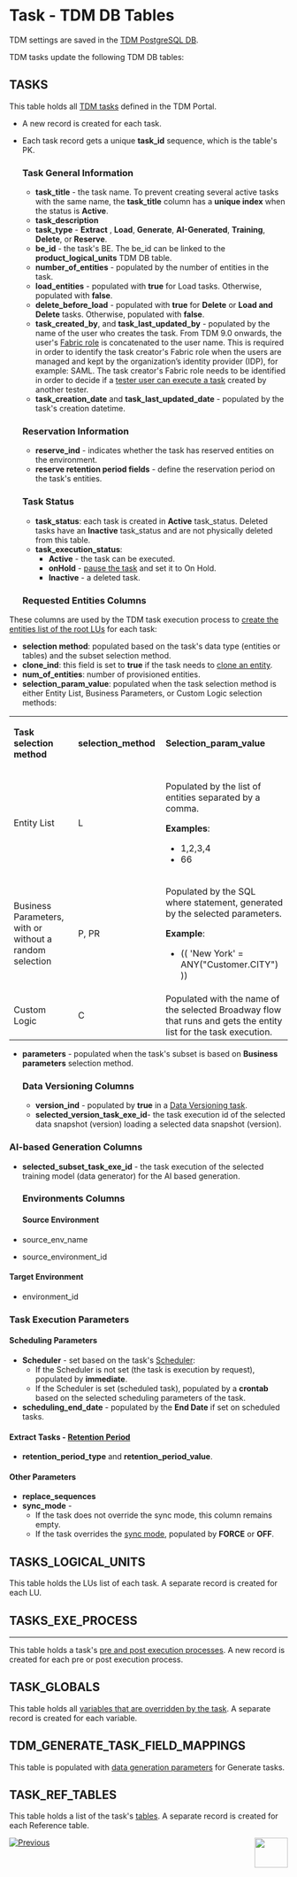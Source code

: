 # Task - TDM DB Tables

TDM settings are saved in the [TDM PostgreSQL DB](/articles/TDM/tdm_architecture/02_tdm_database.md). 

TDM tasks update the following TDM DB tables:

## TASKS

This table holds all [TDM tasks](14_task_overview.md) defined in  the TDM Portal.

- A new record is created for each task.

- Each task record gets a unique **task_id** sequence, which is the table's PK.

  ### Task General Information

  - **task_title**  - the task name. To prevent creating several active tasks with the same name, the **task_title** column has a **unique index** when the status is **Active**.
  - **task_description** 
  - **task_type** - **Extract** , **Load**, **Generate**, **AI-Generated**, **Training**, **Delete**, or **Reserve**.
  - **be_id** - the task's BE. The be_id can be linked to the **product_logical_units** TDM DB table. 
  - **number_of_entities** - populated by the number of entities in the task.
  - **load_entities** - populated with **true** for Load tasks. Otherwise, populated with **false**.
  - **delete_before_load** - populated with **true** for **Delete** or **Load and Delete** tasks. Otherwise, populated with **false**.
  - **task_created_by**, and **task_last_updated_by** - populated by the name of the user who creates the task. From TDM 9.0 onwards, the user's [Fabric role](/articles/17_fabric_credentials/01_fabric_credentials_overview.md) is concatenated to the user name. This is required in order to identify the task creator's Fabric role when the users are managed and kept by the organization’s identity provider (IDP), for example: SAML. The task creator's Fabric role needs to be identified in order to decide if a [tester user can execute a task](26_task_execution.md#who-can-execute-a-task-via-the-tdm-portal) created by another tester. 
  - **task_creation_date** and **task_last_updated_date** - populated by the task's creation datetime.
  
  ### Reservation Information
  
  - **reserve_ind** - indicates whether the task has reserved entities on the environment.
  - **reserve retention period fields** - define the reservation period on the task's entities.
  
  
  


  ### Task Status

  - **task_status**: each task is created in **Active** task_status. Deleted tasks have an **Inactive** task_status and are not physically deleted from this table.
  - **task_execution_status**: 
    - **Active** - the task can be executed.
    - **onHold** - [pause the task](/articles/TDM/tdm_gui/26_task_execution.md#holding-task-execution) and set it to On Hold.
    - **Inactive** - a deleted task.

  ### Requested Entities Columns

These columns are used by the TDM task execution process to [create the entities list of the root LUs](/articles/TDM/tdm_architecture/03a_task_execution_building_entity_list_on_tasks_LUs.md#root-lus) for each task: 

  - **selection method**: populated based on the task's data type (entities or tables) and the subset selection method. 
  - **clone_ind**: this field is set to **true** if the task needs to [clone an entity](17a_task_target_component_entities.md#generate-clones-for-an-entity).
  - **num_of_entities**: number of provisioned entities.
  - **selection_param_value**: populated when the task selection method is either Entity List, Business Parameters, or Custom Logic selection methods:

  <table width="900pxl">
  <tbody>
  <tr>
  <td width="300pxl">
  <p><strong>Task selection method</strong></p>
  </td>
  <td width="200pxl">
  <p><strong>selection_method</strong></p>
  </td>
  <td width="400pxl">
  <p><strong>Selection_param_value</strong></p>
  </td>
  </tr>
  <tr>
  <td width="300pxl">
  <p>Entity List</p>
  </td>
  <td width="200pxl">
  <p>L</p>
  </td>
  <td width="400pxl">
  <p>Populated by the list of entities separated by a comma.</p>
  <p><strong>Examples</strong>:</p>
  <ul>
  <li>1,2,3,4</li>
  <li>66</li>
  </ul>
  </td>
  </tr>
  <tr>
  <td width="300pxl">
  <p>Business Parameters, with or without a random selection</p>
  </td>
  <td width="200pxl">
  <p>P, PR</p>
  </td>
  <td width="400pxl">
  <p>Populated by the SQL where statement, generated by the selected parameters.</p>
  <p><strong>Example</strong>:</p>
  <ul>
  <li>(( 'New York' = ANY("Customer.CITY") ))</li>
  </ul>
  </td>
  </tr>
  <tr>
  <td width="300pxl">
      <p>Custom Logic</p>    
  </td>
  <td>C</td>
  <td>Populated with the name of the selected Broadway flow that runs and gets the entity list for the task execution.</td>    
      </tr>    
  </tbody>
  </table>

 

- **parameters** - populated when the task's subset is based on **Business parameters** selection method.

  ### Data Versioning Columns

  - **version_ind** - populated by **true** in a [Data Versioning task](15_data_flux_task.md).
  - **selected_version_task_exe_id**- the task execution id of the selected data snapshot (version) loading a selected data snapshot (version). 

### AI-based Generation Columns

- **selected_subset_task_exe_id** - the task execution of the selected training model (data generator) for the AI based generation.

  ### Environments Columns

  #### Source Environment

- source_env_name 

- source_environment_id


#### Target Environment

- environment_id

### Task Execution Parameters

#### Scheduling Parameters

- **Scheduler** - set based on the task's [Scheduler](22_task_execution_timing_tab.md):
  - If the Scheduler is not set (the task is execution by request), populated by **immediate**.
  - If the Scheduler is set (scheduled task), populated by a **crontab** based on the selected scheduling parameters of the task.
- **scheduling_end_date** - populated by the **End Date** if set on scheduled tasks.

#### Extract Tasks - [Retention Period](16_extract_task.md#retention-period)

- **retention_period_type** and **retention_period_value**.




#### Other Parameters

- **replace_sequences**
- **sync_mode** - 
  - If the task does not override the sync mode, this column remains empty.
  - If the task overrides the [sync mode](19_load_task_request_parameters_regular_mode.md#override-sync-mode), populated by **FORCE** or **OFF**. 

 

## TASKS_LOGICAL_UNITS

This table holds the LUs list of each task. A separate record is created for each LU.

## TASKS_EXE_PROCESS

-------------------------

This table holds a task's [pre and post execution processes](21_task_pre_and_post_execution_processes.md). A new record is created for each pre or post execution process.

## TASK_GLOBALS

This table holds all [variables that are overridden by the task](23_task_globals_tab.md). A separate record is created for each variable.



## TDM_GENERATE_TASK_FIELD_MAPPINGS

This table is populated with [data generation parameters](16a_generate_task.md#adding-data-generation-parameters-to-the-task) for Generate tasks.

## TASK_REF_TABLES

This table holds a list of the task's [tables](20_task_provision_tables.md). A separate record is created for each Reference table.

  [![Previous](/articles/images/Previous.png)](20_task_provision_tables.md)[<img align="right" width="60" height="54" src="/articles/images/Next.png">](26_task_execution.md)



